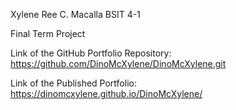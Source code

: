 Xylene Ree C. Macalla
BSIT 4-1

Final Term Project

Link of the GitHub Portfolio Repository: https://github.com/DinoMcXylene/DinoMcXylene.git

Link of the Published Portfolio: https://dinomcxylene.github.io/DinoMcXylene/
